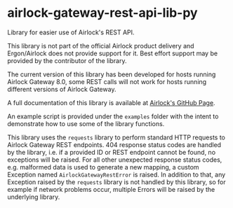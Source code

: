 # airlock-gateway-rest-api-lib-py

Library for easier use of Airlock's REST API.

This library is not part of the official Airlock product delivery and
Ergon/Airlock does not provide support for it. Best effort support may
be provided by the contributor of the library.

The current version of this library has been developed for hosts running 
Airlock Gateway 8.0, some REST calls will not work for hosts running different
versions of Airlock Gateway.

A full documentation of this library is available at [Airlock's GitHub Page](https://ergon.github.io/airlock-gateway-rest-api-lib-py).

An example script is provided under the `examples` folder with
the intent to demonstrate how to use some of the library functions.

This library uses the `requests` library to perform standard HTTP requests
to Airlock Gateway REST endpoints.
404 response status codes are handled by the library, i.e. if a provided ID
or REST endpoint cannot be found, no exceptions will be raised.
For all other unexpected response status codes, e.g. malformed data is used to
generate a new mapping, a custom Exception named `AirlockGatewayRestError` is
raised.
In addition to that, any Exception raised by the `requests` library is not
handled by this library, so for example if network problems occur,
multiple Errors will be raised by the underlying library.

